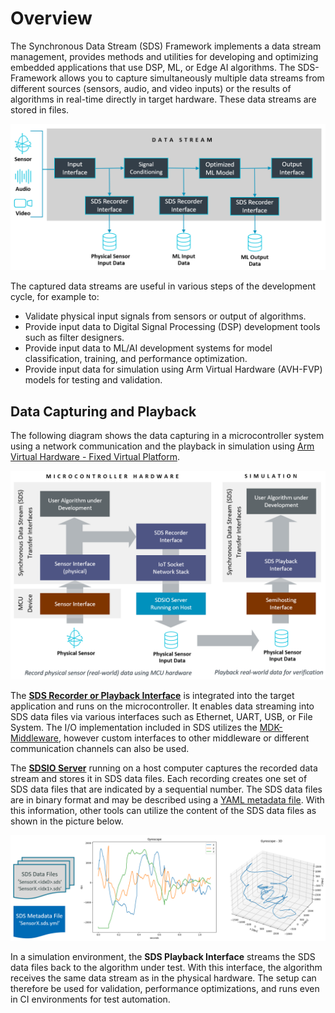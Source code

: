 # Overview

<!-- markdownlint-disable MD013 -->
<!-- markdownlint-disable MD036 -->

The Synchronous Data Stream (SDS) Framework implements a data stream management, provides methods and utilities for developing and optimizing embedded applications that use DSP, ML, or Edge AI algorithms. The SDS-Framework allows you to capture simultaneously multiple data streams from different sources (sensors, audio, and video inputs) or the results of algorithms in real-time directly in target hardware. These data streams are stored in files.

![SDS-Recorder connected to different sources](images/SDS-Recording.png)

The captured data streams are useful in various steps of the development cycle, for example to:

- Validate physical input signals from sensors or output of algorithms.
- Provide input data to Digital Signal Processing (DSP) development tools such as filter designers.
- Provide input data to ML/AI development systems for model classification, training, and performance optimization.
- Provide input data for simulation using Arm Virtual Hardware (AVH-FVP) models for testing and validation.

## Data Capturing and Playback

The following diagram shows the data capturing in a microcontroller system using a network communication and the playback in simulation using [Arm Virtual Hardware - Fixed Virtual Platform](https://github.com/Arm-software/AVH).

![Workflow for simulation](images/Workflow.png)

The [**SDS Recorder or Playback Interface**](sdsio.md) is integrated into the target application and runs on the microcontroller. It enables data streaming into SDS data files via various interfaces such as Ethernet, UART, USB, or File System. The I/O implementation included in SDS utilizes the [MDK-Middleware](https://www.keil.arm.com/packs/mdk-middleware-keil/overview/), however custom interfaces to other middleware or different communication channels can also be used.

The [**SDSIO Server**](utilities.md#sdsio-server) running on a host computer captures the recorded data stream and stores it in SDS data files. Each recording creates one set of SDS data files that are indicated by a sequential number. The SDS data files are in binary format and may be described using a [YAML metadata file](https://github.com/ARM-software/SDS-Framework/tree/main/schema). With this information, other tools can utilize the content of the SDS data files as shown in the picture below.

![Analysis of SDS data files](images/Analyse.png)

In a simulation environment, the **SDS Playback Interface** streams the SDS data files back to the algorithm under test. With this interface, the algorithm receives the same data stream as in the physical hardware. The setup can therefore be used for validation, performance optimizations, and runs even in CI environments for test automation.

